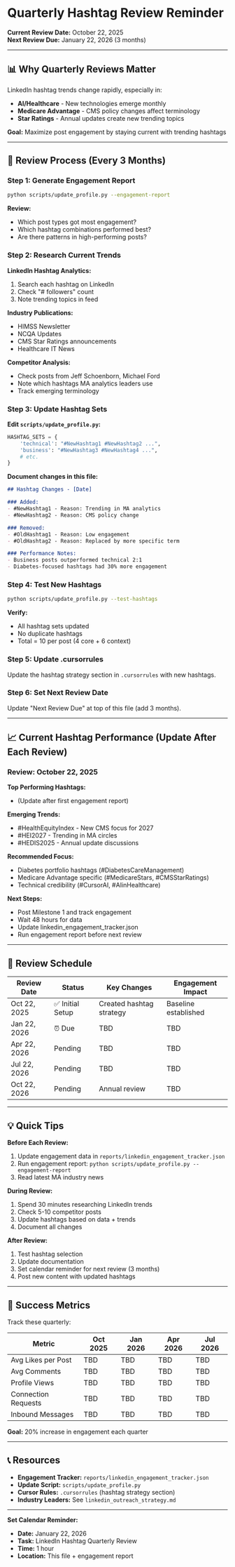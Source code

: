 # Quarterly Hashtag Review Reminder

**Current Review Date:** October 22, 2025  
**Next Review Due:** January 22, 2026 (3 months)

---

## 📊 Why Quarterly Reviews Matter

LinkedIn hashtag trends change rapidly, especially in:
- **AI/Healthcare** - New technologies emerge monthly
- **Medicare Advantage** - CMS policy changes affect terminology
- **Star Ratings** - Annual updates create new trending topics

**Goal:** Maximize post engagement by staying current with trending hashtags

---

## 🔄 Review Process (Every 3 Months)

### Step 1: Generate Engagement Report
```bash
python scripts/update_profile.py --engagement-report
```

**Review:**
- Which post types got most engagement?
- Which hashtag combinations performed best?
- Are there patterns in high-performing posts?

### Step 2: Research Current Trends

**LinkedIn Hashtag Analytics:**
1. Search each hashtag on LinkedIn
2. Check "# followers" count
3. Note trending topics in feed

**Industry Publications:**
- HIMSS Newsletter
- NCQA Updates
- CMS Star Ratings announcements
- Healthcare IT News

**Competitor Analysis:**
- Check posts from Jeff Schoenborn, Michael Ford
- Note which hashtags MA analytics leaders use
- Track emerging terminology

### Step 3: Update Hashtag Sets

**Edit `scripts/update_profile.py`:**

```python
HASHTAG_SETS = {
    'technical': "#NewHashtag1 #NewHashtag2 ...",
    'business': "#NewHashtag3 #NewHashtag4 ...",
    # etc.
}
```

**Document changes in this file:**
```markdown
## Hashtag Changes - [Date]

### Added:
- #NewHashtag1 - Reason: Trending in MA analytics
- #NewHashtag2 - Reason: CMS policy change

### Removed:
- #OldHashtag1 - Reason: Low engagement
- #OldHashtag2 - Reason: Replaced by more specific term

### Performance Notes:
- Business posts outperformed technical 2:1
- Diabetes-focused hashtags had 30% more engagement
```

### Step 4: Test New Hashtags

```bash
python scripts/update_profile.py --test-hashtags
```

**Verify:**
- All hashtag sets updated
- No duplicate hashtags
- Total = 10 per post (4 core + 6 context)

### Step 5: Update .cursorrules

Update the hashtag strategy section in `.cursorrules` with new hashtags.

### Step 6: Set Next Review Date

Update "Next Review Due" at top of this file (add 3 months).

---

## 📈 Current Hashtag Performance (Update After Each Review)

### Review: October 22, 2025

**Top Performing Hashtags:**
- (Update after first engagement report)

**Emerging Trends:**
- #HealthEquityIndex - New CMS focus for 2027
- #HEI2027 - Trending in MA circles
- #HEDIS2025 - Annual update discussions

**Recommended Focus:**
- Diabetes portfolio hashtags (#DiabetesCareManagement)
- Medicare Advantage specific (#MedicareStars, #CMSStarRatings)
- Technical credibility (#CursorAI, #AIinHealthcare)

**Next Steps:**
- Post Milestone 1 and track engagement
- Wait 48 hours for data
- Update linkedin_engagement_tracker.json
- Run engagement report before next review

---

## 📅 Review Schedule

| Review Date | Status | Key Changes | Engagement Impact |
|-------------|--------|-------------|-------------------|
| Oct 22, 2025 | ✅ Initial Setup | Created hashtag strategy | Baseline established |
| Jan 22, 2026 | ⏰ Due | TBD | TBD |
| Apr 22, 2026 | Pending | TBD | TBD |
| Jul 22, 2026 | Pending | TBD | TBD |
| Oct 22, 2026 | Pending | Annual review | TBD |

---

## 💡 Quick Tips

**Before Each Review:**
1. Update engagement data in `reports/linkedin_engagement_tracker.json`
2. Run engagement report: `python scripts/update_profile.py --engagement-report`
3. Read latest MA industry news

**During Review:**
1. Spend 30 minutes researching LinkedIn trends
2. Check 5-10 competitor posts
3. Update hashtags based on data + trends
4. Document all changes

**After Review:**
1. Test hashtag selection
2. Update documentation
3. Set calendar reminder for next review (3 months)
4. Post new content with updated hashtags

---

## 🎯 Success Metrics

Track these quarterly:

| Metric | Oct 2025 | Jan 2026 | Apr 2026 | Jul 2026 |
|--------|----------|----------|----------|----------|
| Avg Likes per Post | TBD | TBD | TBD | TBD |
| Avg Comments | TBD | TBD | TBD | TBD |
| Profile Views | TBD | TBD | TBD | TBD |
| Connection Requests | TBD | TBD | TBD | TBD |
| Inbound Messages | TBD | TBD | TBD | TBD |

**Goal:** 20% increase in engagement each quarter

---

## 📞 Resources

- **Engagement Tracker:** `reports/linkedin_engagement_tracker.json`
- **Update Script:** `scripts/update_profile.py`
- **Cursor Rules:** `.cursorrules` (hashtag strategy section)
- **Industry Leaders:** See `linkedin_outreach_strategy.md`

---

**Set Calendar Reminder:**
- **Date:** January 22, 2026
- **Task:** LinkedIn Hashtag Quarterly Review
- **Time:** 1 hour
- **Location:** This file + engagement report
